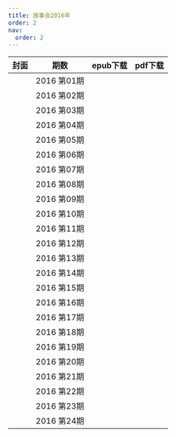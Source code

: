 ```yaml
---
title: 故事会2016年
order: 2
nav:
  order: 2
---
```

| 封面 |    期数    | epub下载 | pdf下载 |
| :--: | :---------: | -------- | ------- |
|      | 2016 第01期 |          |         |
|      | 2016 第02期 |          |         |
|      | 2016 第03期 |          |         |
|      | 2016 第04期 |          |         |
|      | 2016 第05期 |          |         |
|      | 2016 第06期 |          |         |
|      | 2016 第07期 |          |         |
|      | 2016 第08期 |          |         |
|      | 2016 第09期 |          |         |
|      | 2016 第10期 |          |         |
|      | 2016 第11期 |          |         |
|      | 2016 第12期 |          |         |
|      | 2016 第13期 |          |         |
|      | 2016 第14期 |          |         |
|      | 2016 第15期 |          |         |
|      | 2016 第16期 |          |         |
|      | 2016 第17期 |          |         |
|      | 2016 第18期 |          |         |
|      | 2016 第19期 |          |         |
|      | 2016 第20期 |          |         |
|      | 2016 第21期 |          |         |
|      | 2016 第22期 |          |         |
|      | 2016 第23期 |          |         |
|      | 2016 第24期 |          |         |
